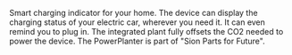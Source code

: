 Smart charging indicator for your home. The device can display the charging status of your electric car, wherever you need it. It can even remind you to plug in.
The integrated plant fully offsets the CO2 needed to power the device. The PowerPlanter is part of "Sion Parts for Future".
